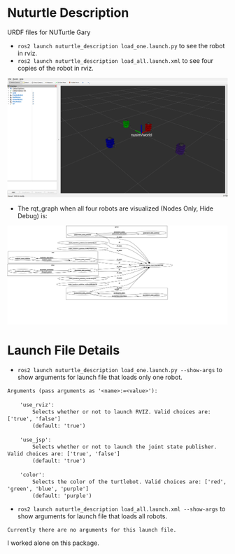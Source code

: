 # Nuturtle  Description
URDF files for NUTurtle Gary
* `ros2 launch nuturtle_description load_one.launch.py` to see the robot in rviz.
* `ros2 launch nuturtle_description load_all.launch.xml` to see four copies of the robot in rviz.

![](images/rviz.png)

* The rqt_graph when all four robots are visualized (Nodes Only, Hide Debug) is:

![](images/rqt_graph.svg)

# Launch File Details
* `ros2 launch nuturtle_description load_one.launch.py --show-args` to show arguments for launch file that loads only one robot.

```
Arguments (pass arguments as '<name>:=<value>'):

    'use_rviz':
        Selects whether or not to launch RVIZ. Valid choices are: ['true', 'false']
        (default: 'true')

    'use_jsp':
        Selects whether or not to launch the joint state publisher. Valid choices are: ['true', 'false']
        (default: 'true')

    'color':
        Selects the color of the turtlebot. Valid choices are: ['red', 'green', 'blue', 'purple']
        (default: 'purple')
```

* `ros2 launch nuturtle_description load_all.launch.xml --show-args` to show arguments for launch file that loads all robots.

```
Currently there are no arguments for this launch file.
```

I worked alone on this package.